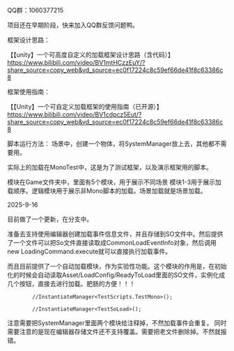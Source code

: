 QQ群：1060377215

项目还在早期阶段，快来加入QQ群反馈问题鸭。

框架设计思路：

【【unity】一个可高度自定义的加载框架设计思路（含代码）】 https://www.bilibili.com/video/BV1mtHCzzEuY/?share_source=copy_web&vd_source=ec0f17224c8c59ef66de41f8c63386c8

框架使用指南：

【【Unity】一个可自定义加载框架的使用指南（已开源）】 https://www.bilibili.com/video/BV1cdpcz5Eut/?share_source=copy_web&vd_source=ec0f17224c8c59ef66de41f8c63386c8

脚本运行方法：
场景中，创建一个物体，将SystemManager放上去，其他都不需要用。

实际上的加载在MonoTest中，这是为了测试框架，以及演示框架用的脚本。

模块在Game文件夹中，里面有5个模块，用于展示不同场景 模块1-3用于展示加载顺序。逻辑模块用于展示非Mono脚本的加载。场景加载就是场景加载。

2025-9-16

目前做了一个更新，在分支中。

准备去支持使用编辑器创建加载事件信息文件，并且存储到SO文件中。然后提供了一个文件可以把So文件直接读取成CommonLoadEventInfo对象，然后调用new LoadingCommand.execute就可以直接执行加载事件。

而且目前提供了一个自动加载模块，作为实验性功能。这个模块的作用是，在初始化的时候会自动读取Asset/LoadConfig/ReadyToLoad里面的SO文件，实例化成几个按钮，直接去进行加载。肥肠的方便！！！

            //InstantiateManager<TestScripts.TestMono>();
            
            //InstantiateManager<TestSoLoad>();
            
  注意需要把SystemManager里面两个模块给注释掉，不然加载事件会重复。
  同时需要注意的是现在编辑器存储文件还不支持覆盖。需要把老文件删除掉。不然就报错。
            
